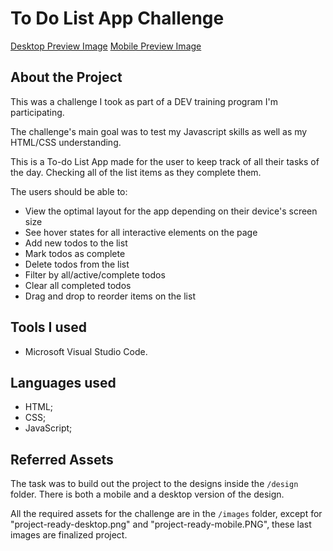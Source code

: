 # To Do List App Challenge

[Desktop Preview Image](https://github.com/79rubart/to-do-list-app/blob/master/desktop.PNG)
[Mobile Preview Image](https://github.com/79rubart/to-do-list-app/blob/master/mobile.PNG)

## About the Project

This was a challenge I took as part of a DEV training program I'm participating.

The challenge's main goal was to test my Javascript skills as well as my HTML/CSS understanding.

This is a To-do List App made for the user to keep track of all their tasks of the day. Checking all of the list items as they complete them.

The users should be able to:

- View the optimal layout for the app depending on their device's screen size
- See hover states for all interactive elements on the page
- Add new todos to the list
- Mark todos as complete
- Delete todos from the list
- Filter by all/active/complete todos
- Clear all completed todos
- Drag and drop to reorder items on the list

## Tools I used

- Microsoft Visual Studio Code.

## Languages used

- HTML;
- CSS;
- JavaScript;

## Referred Assets

The task was to build out the project to the designs inside the `/design` folder. There is both a mobile and a desktop version of the design. 

All the required assets for the challenge are in the `/images` folder, except for "project-ready-desktop.png" and "project-ready-mobile.PNG", these last images are finalized project.
